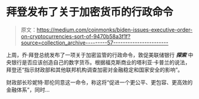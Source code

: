 # 拜登发布了关于加密货币的行政命令

> 原文：<https://medium.com/coinmonks/biden-issues-executive-order-on-cryptocurrencies-sort-of-9470b58a3f1f?source=collection_archive---------57----------------------->

上周，乔·拜登总统发布了一项关于加密监管的行政命令，敦促美联储银行 ***探索*** 中央银行是否应该创造自己的数字货币。根据福克斯商业的塔利亚·卡普兰的说法，拜登还“指示财政部和其他联邦机构调查加密对金融稳定和国家安全的影响”。

财政部长珍妮特·耶伦同意这一命令，称这将“促进一个更公平、更包容、更高效的金融体系”，同时…